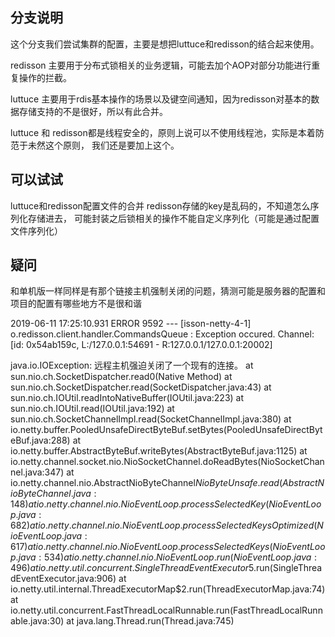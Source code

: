 ## 分支说明
这个分支我们尝试集群的配置，主要是想把luttuce和redisson的结合起来使用。

redisson 主要用于分布式锁相关的业务逻辑，可能去加个AOP对部分功能进行重复操作的拦截。

luttuce 主要用于rdis基本操作的场景以及键空间通知，因为redisson对基本的数据存储支持的不是很好，所以有此合并。

luttuce 和 redisson都是线程安全的，原则上说可以不使用线程池，实际是本着防范于未然这个原则，
我们还是要加上这个。

## 可以试试
luttuce和redisson配置文件的合并
redisson存储的key是乱码的，不知道怎么序列化存储进去，
可能封装之后锁相关的操作不能自定义序列化（可能是通过配置文件序列化）

## 疑问
和单机版一样同样是有那个链接主机强制关闭的问题，猜测可能是服务器的配置和项目的配置有哪些地方不是很和谐

2019-06-11 17:25:10.931 ERROR 9592 --- [isson-netty-4-1] o.redisson.client.handler.CommandsQueue  : Exception occured. Channel: [id: 0x54ab159c, L:/127.0.0.1:54691 - R:127.0.0.1/127.0.0.1:20002]

java.io.IOException: 远程主机强迫关闭了一个现有的连接。
	at sun.nio.ch.SocketDispatcher.read0(Native Method)
	at sun.nio.ch.SocketDispatcher.read(SocketDispatcher.java:43)
	at sun.nio.ch.IOUtil.readIntoNativeBuffer(IOUtil.java:223)
	at sun.nio.ch.IOUtil.read(IOUtil.java:192)
	at sun.nio.ch.SocketChannelImpl.read(SocketChannelImpl.java:380)
	at io.netty.buffer.PooledUnsafeDirectByteBuf.setBytes(PooledUnsafeDirectByteBuf.java:288)
	at io.netty.buffer.AbstractByteBuf.writeBytes(AbstractByteBuf.java:1125)
	at io.netty.channel.socket.nio.NioSocketChannel.doReadBytes(NioSocketChannel.java:347)
	at io.netty.channel.nio.AbstractNioByteChannel$NioByteUnsafe.read(AbstractNioByteChannel.java:148)
	at io.netty.channel.nio.NioEventLoop.processSelectedKey(NioEventLoop.java:682)
	at io.netty.channel.nio.NioEventLoop.processSelectedKeysOptimized(NioEventLoop.java:617)
	at io.netty.channel.nio.NioEventLoop.processSelectedKeys(NioEventLoop.java:534)
	at io.netty.channel.nio.NioEventLoop.run(NioEventLoop.java:496)
	at io.netty.util.concurrent.SingleThreadEventExecutor$5.run(SingleThreadEventExecutor.java:906)
	at io.netty.util.internal.ThreadExecutorMap$2.run(ThreadExecutorMap.java:74)
	at io.netty.util.concurrent.FastThreadLocalRunnable.run(FastThreadLocalRunnable.java:30)
	at java.lang.Thread.run(Thread.java:745)